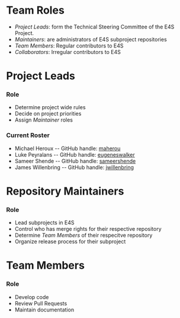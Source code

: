 # Team Roles
- *Project Leads*: form the Technical Steering Committee of the E4S Project.
- *Maintainers*: are administrators of E4S subproject repositories
- *Team Members*: Regular contributors to E4S
- *Collaborators*: Irregular contributors to E4S

# Project Leads

### Role

- Determine project wide rules
- Decide on project priorities
- Assign *Maintainer* roles

### Current Roster

- Michael Heroux -- GitHub handle: [maherou](https://github.com/maherou)
- Luke Peyralans -- GitHub handle: [eugeneswalker](https://github.com/eugeneswalker)
- Sameer Shende -- GitHub handle: [sameershende](https://github.com/sameershende)
- James Willenbring -- GitHub handle: [jwillenbring](https://github.com/jwillenbring)

# Repository Maintainers

### Role

- Lead subprojects in E4S
- Control who has merge rights for their respective repository
- Determine *Team Members* of their respecitve repository
- Organize release process for their subproject

# Team Members

### Role

- Develop code
- Review Pull Requests
- Maintain documentation
